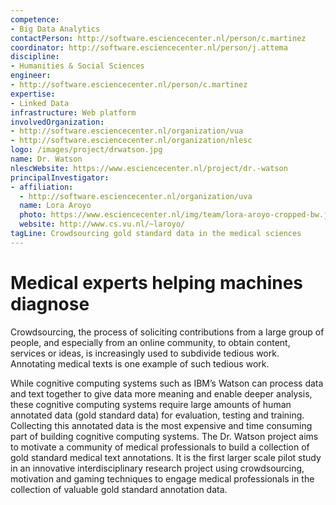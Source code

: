 ```yaml
---
competence:
- Big Data Analytics
contactPerson: http://software.esciencecenter.nl/person/c.martinez
coordinator: http://software.esciencecenter.nl/person/j.attema
discipline:
- Humanities & Social Sciences
engineer:
- http://software.esciencecenter.nl/person/c.martinez
expertise:
- Linked Data
infrastructure: Web platform
involvedOrganization:
- http://software.esciencecenter.nl/organization/vua
- http://software.esciencecenter.nl/organization/nlesc
logo: /images/project/drwatson.jpg
name: Dr. Watson
nlescWebsite: https://www.esciencecenter.nl/project/dr.-watson
principalInvestigator:
- affiliation:
  - http://software.esciencecenter.nl/organization/uva
  name: Lora Aroyo
  photo: https://www.esciencecenter.nl/img/team/lora-aroyo-cropped-bw.jpg
  website: http://www.cs.vu.nl/~laroyo/
tagLine: Crowdsourcing gold standard data in the medical sciences
---
```

# Medical experts helping machines diagnose

Crowdsourcing, the process of soliciting contributions from a large group of people, and especially from an online community, to obtain content, services or ideas, is increasingly used to subdivide tedious work. Annotating medical texts is one example of such tedious work.

While cognitive computing systems such as IBM’s Watson can process data and text together to give data more meaning and enable deeper analysis, these cognitive computing systems require large amounts of human annotated data (gold standard data) for evaluation, testing and training. Collecting this annotated data is the most expensive and time consuming part of building cognitive computing systems. The Dr. Watson project aims to motivate a community of medical professionals to build a collection of gold standard medical text annotations. It is the first larger scale pilot study in an innovative interdisciplinary research project using crowdsourcing, motivation and gaming techniques to engage medical professionals in the collection of valuable gold standard annotation data.
